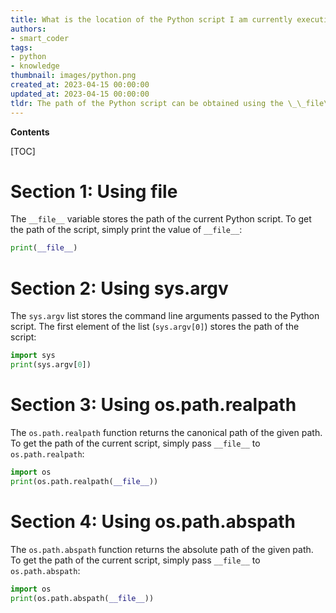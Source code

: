 ```yaml
---
title: What is the location of the Python script I am currently executing?
authors:
- smart_coder
tags:
- python
- knowledge
thumbnail: images/python.png
created_at: 2023-04-15 00:00:00
updated_at: 2023-04-15 00:00:00
tldr: The path of the Python script can be obtained using the \_\_file\_\_ variable.
---
```


**Contents**

[TOC]

# Section 1: Using __file__

The `__file__` variable stores the path of the current Python script. To get the path of the script, simply print the value of `__file__`:

```python
print(__file__)
```

# Section 2: Using sys.argv

The `sys.argv` list stores the command line arguments passed to the Python script. The first element of the list (`sys.argv[0]`) stores the path of the script:

```python
import sys
print(sys.argv[0])
```

# Section 3: Using os.path.realpath

The `os.path.realpath` function returns the canonical path of the given path. To get the path of the current script, simply pass `__file__` to `os.path.realpath`:

```python
import os
print(os.path.realpath(__file__))
```

# Section 4: Using os.path.abspath

The `os.path.abspath` function returns the absolute path of the given path. To get the path of the current script, simply pass `__file__` to `os.path.abspath`:

```python
import os
print(os.path.abspath(__file__))
```
